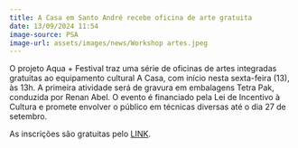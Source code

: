 ```yaml
---
title: A Casa em Santo André recebe oficina de arte gratuita
date: 13/09/2024 11:54
image-source: PSA
image-url: assets/images/news/Workshop artes.jpeg
---
```


O projeto Aqua + Festival traz uma série de oficinas de artes integradas gratuitas ao equipamento cultural A Casa, com início nesta sexta-feira (13), às 13h. A primeira atividade será de gravura em embalagens Tetra Pak, conduzida por Renan Abel. O evento é financiado pela Lei de Incentivo à Cultura e promete envolver o público em técnicas diversas até o dia 27 de setembro.

As inscrições são gratuitas pelo <a href="https://docs.google.com/forms/d/e/1FAIpQLSd3foVSPYXgDTQX_mDFWSR1BdVuuU-XICzY9j3hVVtnJVllAg/viewform"> LINK</a>.

